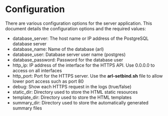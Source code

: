 # Configuration

There are various configuration options for the server application. This document details the configuration options and the required values:

- database_server: The host name or IP address of the PostgreSQL database server
- database_name: Name of the database (arl)
- database_user:  Database server user name (postgres)
- database_password: Password for the database user
- http_ip: IP address of the interface for the HTTPS API. Use 0.0.0.0 to access on all interfaces
- http_port: Port for the HTTPS server. Use the **arl-setbind.sh** file to allow lower port access such as port 80
- debug: Show each HTTPS request in the logs (true/false)
- static_dir: Directory used to store the HTML static resources
- template_dir: Directory used to store the HTML templates
- summary_dir: Directory used to store the automatically generated summary files
